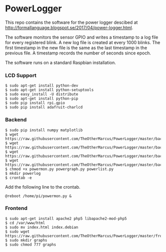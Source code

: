# PowerLogger
This repo contains the software for the power logger descibed at http://formallanguage.blogspot.se/2017/04/power-logger.html.

The software monitors the sensor GPIO and writes a timestamp to a log file for every registered blink. A new log file is created at every 1000 blinks. The first timestamp in the new file is the same as the last timestamp in the previous file. A timestamp records the number of seconds since epoch.

The software runs on a standard Raspbian installation.

### LCD Support
```
$ sudo apt-get install python-dev
$ sudo apt-get install python-setuptools
$ sudo easy_install -U distribute
$ sudo apt-get install python-pip
$ sudo pip install rpi.gpio
$ sudo pip install adafruit-charlcd
```

### Backend
```
$ sudo pip install numpy matplotlib
$ wget https://raw.githubusercontent.com/TheOtherMarcus/PowerLogger/master/backend/powermon.py
$ wget https://raw.githubusercontent.com/TheOtherMarcus/PowerLogger/master/backend/powergraph.py
$ wget https://raw.githubusercontent.com/TheOtherMarcus/PowerLogger/master/backend/powerlist.py
$ wget https://raw.githubusercontent.com/TheOtherMarcus/PowerLogger/master/backend/logreader.py
$ chmod +x powermon.py powergraph.py powerlist.py
$ mkdir powerlog
$ crontab -e
```
Add the following line to the crontab.
```
@reboot /home/pi/powermon.py &
```

### Frontend
```
$ sudo apt-get install apache2 php5 libapache2-mod-php5
$ cd /var/www/html
$ sudo mv index.html index.debian
$ sudo wget https://raw.githubusercontent.com/TheOtherMarcus/PowerLogger/master/frontend/index.php
$ sudo mkdir graphs
$ sudo chmod 777 graphs
```

